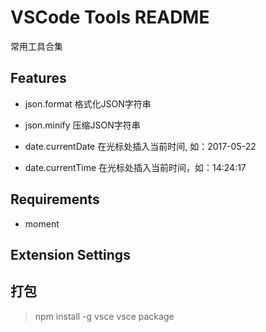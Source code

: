 # VSCode Tools README

常用工具合集

## Features

- json.format 格式化JSON字符串

- json.minify 压缩JSON字符串

- date.currentDate 在光标处插入当前时间, 如：2017-05-22

- date.currentTime 在光标处插入当前时间，如：14:24:17


## Requirements

- moment

## Extension Settings

## 打包

> npm install -g vsce
> vsce package